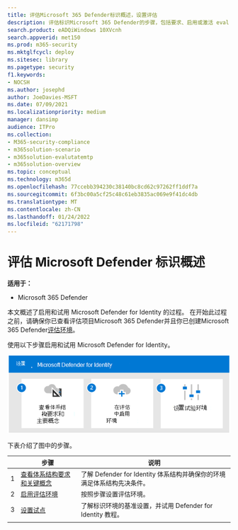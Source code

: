 ```yaml
---
title: 评估Microsoft 365 Defender标识概述，设置评估
description: 评估标识Microsoft 365 Defender的步骤，包括要求、启用或激活 eval 以及设置试点或测试。
search.product: eADQiWindows 10XVcnh
search.appverid: met150
ms.prod: m365-security
ms.mktglfcycl: deploy
ms.sitesec: library
ms.pagetype: security
f1.keywords:
- NOCSH
ms.author: josephd
author: JoeDavies-MSFT
ms.date: 07/09/2021
ms.localizationpriority: medium
manager: dansimp
audience: ITPro
ms.collection:
- M365-security-compliance
- m365solution-scenario
- m365solution-evalutatemtp
- m365solution-overview
ms.topic: conceptual
ms.technology: m365d
ms.openlocfilehash: 77ccebb394230c38140bc8cd62c97262ff1ddf7a
ms.sourcegitcommit: 6f3bc00a5cf25c48c61eb3835ac069e9f41dc4db
ms.translationtype: MT
ms.contentlocale: zh-CN
ms.lasthandoff: 01/24/2022
ms.locfileid: "62171798"
---
```

# <a name="evaluate-microsoft-defender-for-identity-overview"></a>评估 Microsoft Defender 标识概述


**适用于：**
- Microsoft 365 Defender

本文概述了启用和试用 Microsoft Defender for Identity 的过程。 在开始此过程之前，请确保你已查看评估项目Microsoft 365 Defender并且你已创建Microsoft 365 Defender[](eval-overview.md)[评估环境](eval-create-eval-environment.md)。 
<br>

使用以下步骤启用和试用 Microsoft Defender for Identity。

![将 Microsoft Defender for Identity 添加到 Defender 评估环境的步骤。](../../media/defender/m365-defender-identity-eval-steps.png)

下表介绍了图中的步骤。

| |步骤  |说明  |
|---------|---------|---------|
|1|[查看体系结构要求和关键概念](eval-defender-identity-architecture.md)    | 了解 Defender for Identity 体系结构并确保你的环境满足体系结构先决条件。       |
|2|[启用评估环境](eval-defender-identity-enable-eval.md)     |   按照步骤设置评估环境。      |
|3|[设置试点](eval-defender-identity-pilot.md)     |   了解标识环境的基准设置，并试用 Defender for Identity 教程。     |
||||

